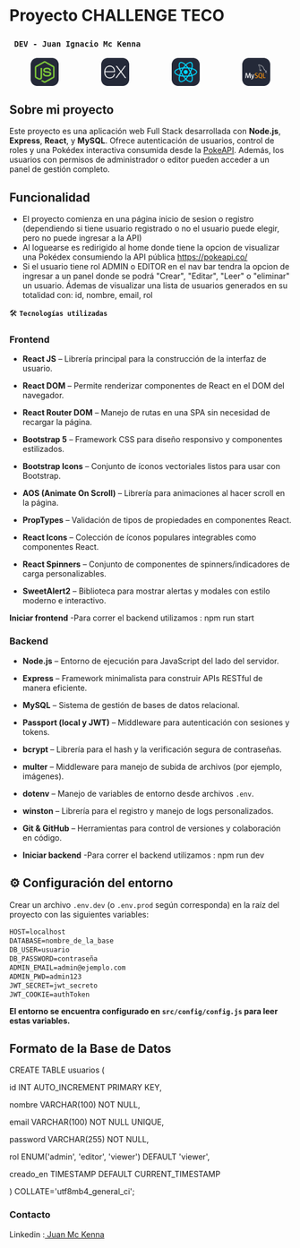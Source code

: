 # Proyecto CHALLENGE TECO

### ` DEV - Juan Ignacio Mc Kenna`
<div style="display: flex; justify-content: space-around;">
  <img src="https://raw.githubusercontent.com/tandpfun/skill-icons/main/icons/NodeJS-Dark.svg" width="50" />
  <img src="https://raw.githubusercontent.com/tandpfun/skill-icons/main/icons/ExpressJS-Dark.svg" width="50" />
  <img src="https://raw.githubusercontent.com/tandpfun/skill-icons/main/icons/React-Dark.svg" width="50">
  <img src="https://raw.githubusercontent.com/tandpfun/skill-icons/main/icons/MySQL-Dark.svg" width="50">
  
</div>



## Sobre mi proyecto

Este proyecto es una aplicación web Full Stack desarrollada con **Node.js**, **Express**, **React**, y **MySQL**. Ofrece autenticación de usuarios, control de roles y una Pokédex interactiva consumida desde la [PokeAPI](https://pokeapi.co/). Además, los usuarios con permisos de administrador o editor pueden acceder a un panel de gestión completo.


## Funcionalidad

- El proyecto comienza en una página inicio de sesion o registro (dependiendo si tiene usuario registrado o no el usuario puede elegir, pero no puede ingresar a la API)
- Al loguearse es redirigido al home donde tiene la opcion de visualizar una Pokédex consumiendo la API pública https://pokeapi.co/
- Si el usuario tiene rol ADMIN o EDITOR en el nav bar tendra la opcion de ingresar a un panel donde se podrá "Crear", "Editar", "Leer" o "eliminar" un usuario. Ádemas de visualizar una lista de usuarios generados en su totalidad con: id, nombre, email, rol




🛠️ **`Tecnologías utilizadas`**

### Frontend
- **React JS** – Librería principal para la construcción de la interfaz de usuario.

- **React DOM** – Permite renderizar componentes de React en el DOM del navegador.

- **React Router DOM** – Manejo de rutas en una SPA sin necesidad de recargar la página.

- **Bootstrap 5** – Framework CSS para diseño responsivo y componentes estilizados.

- **Bootstrap Icons** – Conjunto de íconos vectoriales listos para usar con Bootstrap.

- **AOS (Animate On Scroll)** – Librería para animaciones al hacer scroll en la página.

- **PropTypes** – Validación de tipos de propiedades en componentes React.

- **React Icons** – Colección de íconos populares integrables como componentes React.

- **React Spinners** – Conjunto de componentes de spinners/indicadores de carga personalizables.

- **SweetAlert2** – Biblioteca para mostrar alertas y modales con estilo moderno e interactivo.

**Iniciar frontend** -Para correr el backend utilizamos : npm run start 


### Backend
- **Node.js** – Entorno de ejecución para JavaScript del lado del servidor.

- **Express** – Framework minimalista para construir APIs RESTful de manera eficiente.

- **MySQL** – Sistema de gestión de bases de datos relacional.

- **Passport (local y JWT)** – Middleware para autenticación con sesiones y tokens.

- **bcrypt** – Librería para el hash y la verificación segura de contraseñas.

- **multer** – Middleware para manejo de subida de archivos (por ejemplo, imágenes).

- **dotenv** – Manejo de variables de entorno desde archivos `.env`.

- **winston** – Librería para el registro y manejo de logs personalizados.

- **Git & GitHub** – Herramientas para control de versiones y colaboración en código.

- **Iniciar backend** -Para correr el backend utilizamos : npm run dev



## ⚙️ Configuración del entorno

Crear un archivo `.env.dev` (o `.env.prod` según corresponda) en la raíz del proyecto con las siguientes variables:

```env
HOST=localhost
DATABASE=nombre_de_la_base
DB_USER=usuario
DB_PASSWORD=contraseña
ADMIN_EMAIL=admin@ejemplo.com
ADMIN_PWD=admin123
JWT_SECRET=jwt_secreto
JWT_COOKIE=authToken
```


**El entorno se encuentra configurado en `src/config/config.js` para leer estas variables.**


## Formato de la Base de Datos

CREATE TABLE usuarios (

id INT AUTO_INCREMENT PRIMARY KEY,

nombre VARCHAR(100) NOT NULL,

email VARCHAR(100) NOT NULL UNIQUE,

password VARCHAR(255) NOT NULL,

rol ENUM('admin', 'editor', 'viewer') DEFAULT 'viewer',

creado_en TIMESTAMP DEFAULT CURRENT_TIMESTAMP

) COLLATE='utf8mb4_general_ci';

### Contacto

Linkedin :<a href="https://www.linkedin.com/in/juan-mckenna/"> Juan Mc Kenna </a>